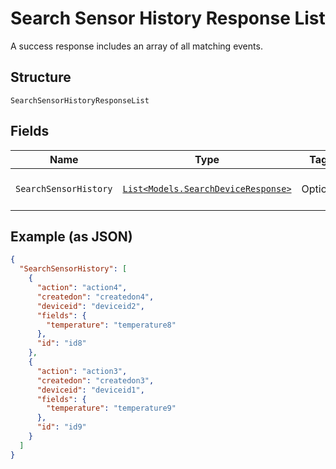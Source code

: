 
# Search Sensor History Response List

A success response includes an array of all matching events.

## Structure

`SearchSensorHistoryResponseList`

## Fields

| Name | Type | Tags | Description |
|  --- | --- | --- | --- |
| `SearchSensorHistory` | [`List<Models.SearchDeviceResponse>`](../../doc/models/search-device-response.md) | Optional | **Constraints**: *Maximum Items*: `100` |

## Example (as JSON)

```json
{
  "SearchSensorHistory": [
    {
      "action": "action4",
      "createdon": "createdon4",
      "deviceid": "deviceid2",
      "fields": {
        "temperature": "temperature8"
      },
      "id": "id8"
    },
    {
      "action": "action3",
      "createdon": "createdon3",
      "deviceid": "deviceid1",
      "fields": {
        "temperature": "temperature9"
      },
      "id": "id9"
    }
  ]
}
```

